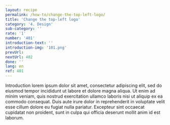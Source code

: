 ```yaml
---
layout: recipe
permalink: /how-to/change-the-top-left-logo/
title: 'Change the top-left logo'
category: '4. Design'
sub-category: ''
rate: '1'
number: '401'
introduction-text: ''
introduction-img: '101.png'
prevUrl: 
nextUrl: 402
done: ''
lang: en
ref: 401
---
```


Introduction lorem ipsum dolor sit amet, consectetur adipiscing elit, sed do eiusmod tempor incididunt ut labore et dolore magna aliqua. Ut enim ad minim veniam, quis nostrud exercitation ullamco laboris nisi ut aliquip ex ea commodo consequat. Duis aute irure dolor in reprehenderit in voluptate velit esse cillum dolore eu fugiat nulla pariatur. Excepteur sint occaecat cupidatat non proident, sunt in culpa qui officia deserunt mollit anim id est laborum.

